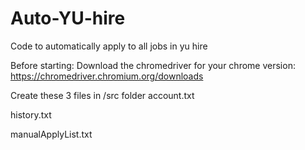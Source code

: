 # Auto-YU-hire
Code to automatically apply to all jobs in yu hire

Before starting:
Download the chromedriver for your chrome version: https://chromedriver.chromium.org/downloads

Create these 3 files in /src folder
  account.txt
  
  history.txt
  
  manualApplyList.txt
